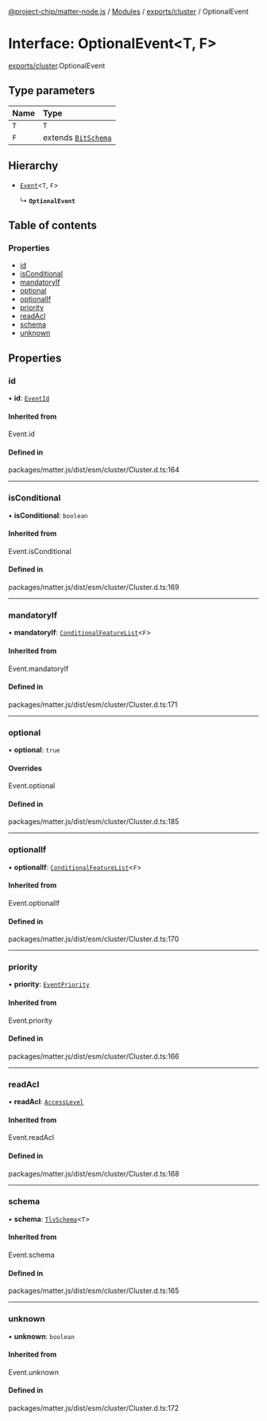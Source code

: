 [@project-chip/matter-node.js](../README.md) / [Modules](../modules.md) / [exports/cluster](../modules/exports_cluster.md) / OptionalEvent

# Interface: OptionalEvent\<T, F\>

[exports/cluster](../modules/exports_cluster.md).OptionalEvent

## Type parameters

| Name | Type |
| :------ | :------ |
| `T` | `T` |
| `F` | extends [`BitSchema`](../modules/exports_schema.md#bitschema) |

## Hierarchy

- [`Event`](../modules/exports_cluster.md#event)\<`T`, `F`\>

  ↳ **`OptionalEvent`**

## Table of contents

### Properties

- [id](exports_cluster.OptionalEvent.md#id)
- [isConditional](exports_cluster.OptionalEvent.md#isconditional)
- [mandatoryIf](exports_cluster.OptionalEvent.md#mandatoryif)
- [optional](exports_cluster.OptionalEvent.md#optional)
- [optionalIf](exports_cluster.OptionalEvent.md#optionalif)
- [priority](exports_cluster.OptionalEvent.md#priority)
- [readAcl](exports_cluster.OptionalEvent.md#readacl)
- [schema](exports_cluster.OptionalEvent.md#schema)
- [unknown](exports_cluster.OptionalEvent.md#unknown)

## Properties

### id

• **id**: [`EventId`](../modules/exports_datatype.md#eventid)

#### Inherited from

Event.id

#### Defined in

packages/matter.js/dist/esm/cluster/Cluster.d.ts:164

___

### isConditional

• **isConditional**: `boolean`

#### Inherited from

Event.isConditional

#### Defined in

packages/matter.js/dist/esm/cluster/Cluster.d.ts:169

___

### mandatoryIf

• **mandatoryIf**: [`ConditionalFeatureList`](../modules/exports_cluster.md#conditionalfeaturelist)\<`F`\>

#### Inherited from

Event.mandatoryIf

#### Defined in

packages/matter.js/dist/esm/cluster/Cluster.d.ts:171

___

### optional

• **optional**: ``true``

#### Overrides

Event.optional

#### Defined in

packages/matter.js/dist/esm/cluster/Cluster.d.ts:185

___

### optionalIf

• **optionalIf**: [`ConditionalFeatureList`](../modules/exports_cluster.md#conditionalfeaturelist)\<`F`\>

#### Inherited from

Event.optionalIf

#### Defined in

packages/matter.js/dist/esm/cluster/Cluster.d.ts:170

___

### priority

• **priority**: [`EventPriority`](../enums/exports_cluster.EventPriority.md)

#### Inherited from

Event.priority

#### Defined in

packages/matter.js/dist/esm/cluster/Cluster.d.ts:166

___

### readAcl

• **readAcl**: [`AccessLevel`](../enums/exports_cluster.AccessLevel.md)

#### Inherited from

Event.readAcl

#### Defined in

packages/matter.js/dist/esm/cluster/Cluster.d.ts:168

___

### schema

• **schema**: [`TlvSchema`](../classes/exports_tlv.TlvSchema.md)\<`T`\>

#### Inherited from

Event.schema

#### Defined in

packages/matter.js/dist/esm/cluster/Cluster.d.ts:165

___

### unknown

• **unknown**: `boolean`

#### Inherited from

Event.unknown

#### Defined in

packages/matter.js/dist/esm/cluster/Cluster.d.ts:172
